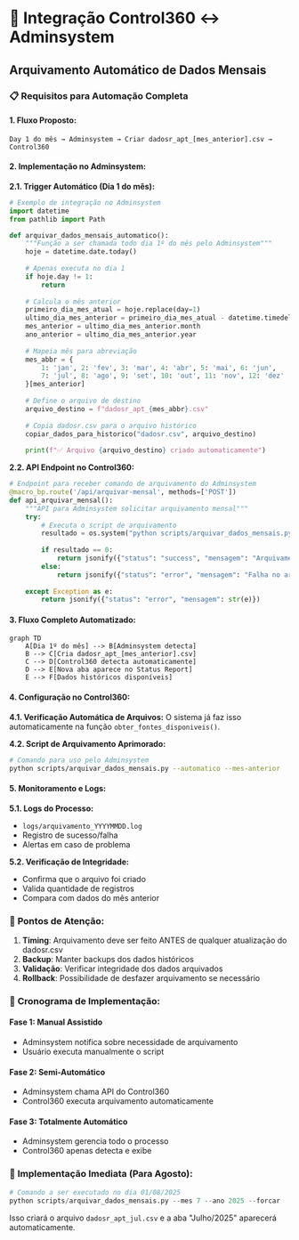 # 🔗 Integração Control360 ↔ Adminsystem
## Arquivamento Automático de Dados Mensais

### 📋 **Requisitos para Automação Completa**

#### **1. Fluxo Proposto:**
```
Day 1 do mês → Adminsystem → Criar dadosr_apt_[mes_anterior].csv → Control360
```

#### **2. Implementação no Adminsystem:**

**2.1. Trigger Automático (Dia 1 do mês):**
```python
# Exemplo de integração no Adminsystem
import datetime
from pathlib import Path

def arquivar_dados_mensais_automatico():
    """Função a ser chamada todo dia 1º do mês pelo Adminsystem"""
    hoje = datetime.date.today()
    
    # Apenas executa no dia 1
    if hoje.day != 1:
        return
        
    # Calcula o mês anterior
    primeiro_dia_mes_atual = hoje.replace(day=1)
    ultimo_dia_mes_anterior = primeiro_dia_mes_atual - datetime.timedelta(days=1)
    mes_anterior = ultimo_dia_mes_anterior.month
    ano_anterior = ultimo_dia_mes_anterior.year
    
    # Mapeia mês para abreviação
    mes_abbr = {
        1: 'jan', 2: 'fev', 3: 'mar', 4: 'abr', 5: 'mai', 6: 'jun',
        7: 'jul', 8: 'ago', 9: 'set', 10: 'out', 11: 'nov', 12: 'dez'
    }[mes_anterior]
    
    # Define o arquivo de destino
    arquivo_destino = f"dadosr_apt_{mes_abbr}.csv"
    
    # Copia dadosr.csv para o arquivo histórico
    copiar_dados_para_historico("dadosr.csv", arquivo_destino)
    
    print(f"✅ Arquivo {arquivo_destino} criado automaticamente")
```

**2.2. API Endpoint no Control360:**
```python
# Endpoint para receber comando de arquivamento do Adminsystem
@macro_bp.route('/api/arquivar-mensal', methods=['POST'])
def api_arquivar_mensal():
    """API para Adminsystem solicitar arquivamento mensal"""
    try:
        # Executa o script de arquivamento
        resultado = os.system("python scripts/arquivar_dados_mensais.py --automatico")
        
        if resultado == 0:
            return jsonify({"status": "success", "mensagem": "Arquivamento realizado"})
        else:
            return jsonify({"status": "error", "mensagem": "Falha no arquivamento"})
            
    except Exception as e:
        return jsonify({"status": "error", "mensagem": str(e)})
```

#### **3. Fluxo Completo Automatizado:**

```mermaid
graph TD
    A[Dia 1º do mês] --> B[Adminsystem detecta]
    B --> C[Cria dadosr_apt_[mes_anterior].csv]
    C --> D[Control360 detecta automaticamente]
    D --> E[Nova aba aparece no Status Report]
    E --> F[Dados históricos disponíveis]
```

#### **4. Configuração no Control360:**

**4.1. Verificação Automática de Arquivos:**
O sistema já faz isso automaticamente na função `obter_fontes_disponiveis()`.

**4.2. Script de Arquivamento Aprimorado:**
```bash
# Comando para uso pelo Adminsystem
python scripts/arquivar_dados_mensais.py --automatico --mes-anterior
```

#### **5. Monitoramento e Logs:**

**5.1. Logs do Processo:**
- `logs/arquivamento_YYYYMMDD.log`
- Registro de sucesso/falha
- Alertas em caso de problema

**5.2. Verificação de Integridade:**
- Confirma que o arquivo foi criado
- Valida quantidade de registros
- Compara com dados do mês anterior

### 🚨 **Pontos de Atenção:**

1. **Timing**: Arquivamento deve ser feito ANTES de qualquer atualização do dadosr.csv
2. **Backup**: Manter backups dos dados históricos
3. **Validação**: Verificar integridade dos dados arquivados
4. **Rollback**: Possibilidade de desfazer arquivamento se necessário

### 📅 **Cronograma de Implementação:**

#### **Fase 1: Manual Assistido**
- Adminsystem notifica sobre necessidade de arquivamento
- Usuário executa manualmente o script

#### **Fase 2: Semi-Automático**
- Adminsystem chama API do Control360
- Control360 executa arquivamento automaticamente

#### **Fase 3: Totalmente Automático**
- Adminsystem gerencia todo o processo
- Control360 apenas detecta e exibe

### 🔧 **Implementação Imediata (Para Agosto):**

```python
# Comando a ser executado no dia 01/08/2025
python scripts/arquivar_dados_mensais.py --mes 7 --ano 2025 --forcar
```

Isso criará o arquivo `dadosr_apt_jul.csv` e a aba "Julho/2025" aparecerá automaticamente. 